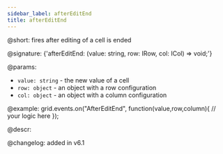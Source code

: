 ```yaml
---
sidebar_label: afterEditEnd
title: afterEditEnd
---          
```


@short: fires after editing of a cell is ended

@signature: {'afterEditEnd: (value: string, row: IRow, col: ICol) => void;'}

@params:
- `value: string` - the new value of a cell
- `row: object` - an object with a row configuration
- `col: object` - an object with a column configuration

@example:
grid.events.on("AfterEditEnd", function(value,row,column){
	// your logic here
});

@descr:

@changelog: added in v6.1
